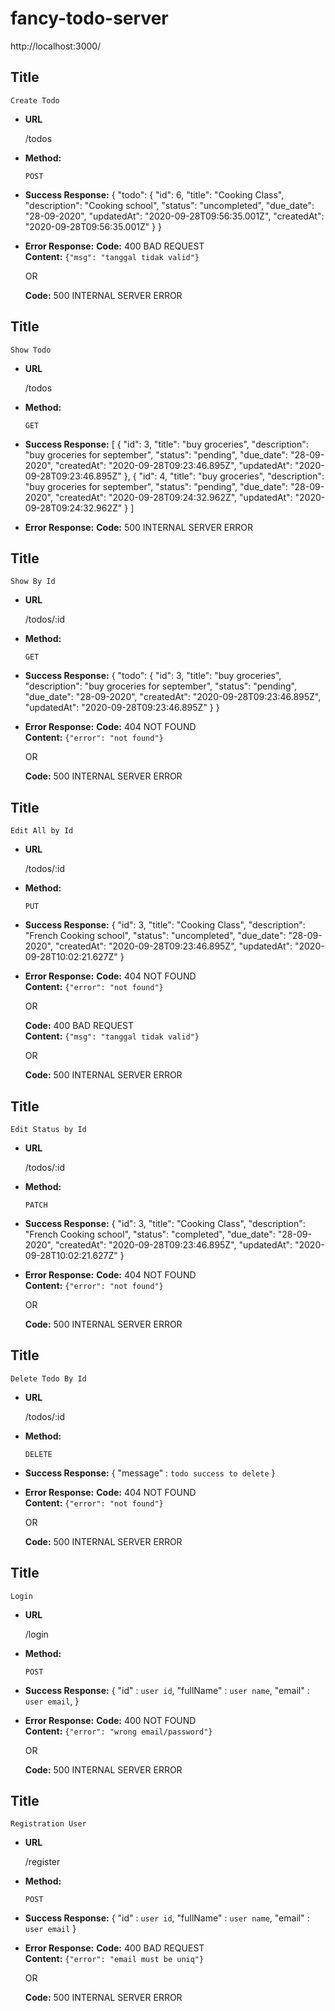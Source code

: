# fancy-todo-server
http://localhost:3000/

**Title**
----
    Create Todo

* **URL**

    /todos

* **Method:**
  
    `POST`

* **Success Response:**
    {
        "todo": {
            "id": 6,
            "title": "Cooking Class",
            "description": "Cooking school",
            "status": "uncompleted",
            "due_date": "28-09-2020",
            "updatedAt": "2020-09-28T09:56:35.001Z",
            "createdAt": "2020-09-28T09:56:35.001Z"
        }
    }
 
* **Error Response:**
     **Code:** 400 BAD REQUEST <br />
    **Content:** `{"msg": "tanggal tidak valid"}`

    OR

    **Code:** 500 INTERNAL SERVER ERROR <br />



**Title**
----
    Show Todo

* **URL**

    /todos

* **Method:**
  
    `GET`

* **Success Response:**
    [
        {
            "id": 3,
            "title": "buy groceries",
            "description": "buy groceries for september",
            "status": "pending",
            "due_date": "28-09-2020",
            "createdAt": "2020-09-28T09:23:46.895Z",
            "updatedAt": "2020-09-28T09:23:46.895Z"
        },
        {
            "id": 4,
            "title": "buy groceries",
            "description": "buy groceries for september",
            "status": "pending",
            "due_date": "28-09-2020",
            "createdAt": "2020-09-28T09:24:32.962Z",
            "updatedAt": "2020-09-28T09:24:32.962Z"
        }
    ]
 
* **Error Response:**
    **Code:** 500 INTERNAL SERVER ERROR <br />



**Title**
----
    Show By Id

* **URL**

    /todos/:id

* **Method:**
  
    `GET`

* **Success Response:**
    {
        "todo": {
            "id": 3,
            "title": "buy groceries",
            "description": "buy groceries for september",
            "status": "pending",
            "due_date": "28-09-2020",
            "createdAt": "2020-09-28T09:23:46.895Z",
            "updatedAt": "2020-09-28T09:23:46.895Z"
        }
    }
* **Error Response:**
     **Code:** 404 NOT FOUND <br />
    **Content:** `{"error": "not found"}`

    OR

    **Code:** 500 INTERNAL SERVER ERROR <br />


**Title**
----
    Edit All by Id

* **URL**

    /todos/:id

* **Method:**
  
    `PUT`

* **Success Response:**
    {
        "id": 3,
        "title": "Cooking Class",
        "description": "French Cooking school",
        "status": "uncompleted",
        "due_date": "28-09-2020",
        "createdAt": "2020-09-28T09:23:46.895Z",
        "updatedAt": "2020-09-28T10:02:21.627Z"
    }
* **Error Response:**
     **Code:** 404 NOT FOUND <br />
    **Content:** `{"error": "not found"}`

    OR

     **Code:** 400 BAD REQUEST <br />
    **Content:** `{"msg": "tanggal tidak valid"}`

    OR

    **Code:** 500 INTERNAL SERVER ERROR <br />





**Title**
----
    Edit Status by Id

* **URL**

    /todos/:id

* **Method:**
  
    `PATCH`

* **Success Response:**
     {
        "id": 3,
        "title": "Cooking Class",
        "description": "French Cooking school",
        "status": "completed",
        "due_date": "28-09-2020",
        "createdAt": "2020-09-28T09:23:46.895Z",
        "updatedAt": "2020-09-28T10:02:21.627Z"
    }
* **Error Response:**
     **Code:** 404 NOT FOUND <br />
    **Content:** `{"error": "not found"}`

    OR
    
    **Code:** 500 INTERNAL SERVER ERROR <br />



**Title**
----
    Delete Todo By Id

* **URL**

    /todos/:id

* **Method:**
  
    `DELETE`

* **Success Response:**
     { "message" : `todo success to delete` }

* **Error Response:**
     **Code:** 404 NOT FOUND <br />
    **Content:** `{"error": "not found"}`

    OR
    
    **Code:** 500 INTERNAL SERVER ERROR <br />



**Title**
----
    Login

* **URL**

    /login

* **Method:**
  
    `POST`

* **Success Response:**
     { "id" : `user id`,
       "fullName" : `user name`,
       "email" : `user email`,
     }

* **Error Response:**
     **Code:** 400 NOT FOUND <br />
    **Content:** `{"error": "wrong email/password"}`

    OR
    
    **Code:** 500 INTERNAL SERVER ERROR <br />



**Title**
----
    Registration User

* **URL**

    /register

* **Method:**
  
    `POST`

* **Success Response:**
     { "id" : `user id`,
       "fullName" : `user name`,
       "email" : `user email`
     }

* **Error Response:**
     **Code:** 400 BAD REQUEST <br />
    **Content:** `{"error": "email must be uniq"}`

    OR
    
    **Code:** 500 INTERNAL SERVER ERROR <br />